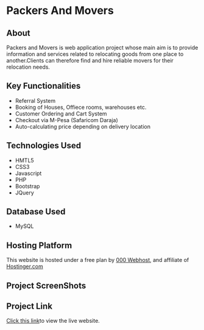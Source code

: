 
# Packers And Movers
## About
Packers and Movers is  web application project whose main aim is to provide information and services related to relocating goods from one place to another.Clients can therefore find and hire reliable movers for their relocation needs.

## Key Functionalities
- Referral System
- Booking of Houses, Offiece rooms, warehouses etc.
- Customer Ordering and Cart System
- Checkout via M-Pesa (Safaricom Daraja)
- Auto-calculating price depending on delivery location
## Technologies Used
- HMTL5
- CSS3
- Javascript
- PHP
- Bootstrap
- JQuery

## Database Used
- MySQL

## Hosting Platform
This website is hosted under a free plan by [000 Webhost](https://www.000webhost.com/), and affiliate of [Hostinger.com](https://hostinger.com)

## Project ScreenShots

## Project Link
[Click this link](https://packers-and-mover.000webhostapp.com/index.php)to view the live website.
